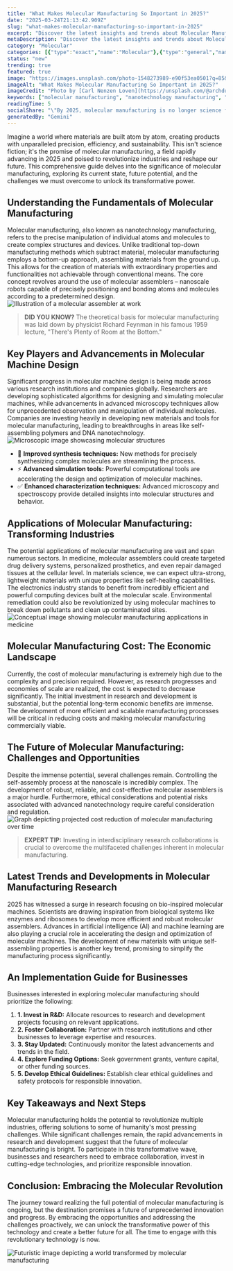 ```yaml
---
title: "What Makes Molecular Manufacturing So Important in 2025?"
date: "2025-03-24T21:13:42.909Z"
slug: "what-makes-molecular-manufacturing-so-important-in-2025"
excerpt: "Discover the latest insights and trends about Molecular Manufacturing. This comprehensive guide covers everything you need to know about Molecular Manufacturing in 2025."
metaDescription: "Discover the latest insights and trends about Molecular Manufacturing. This comprehensive guide covers everything you need to know about Molecular Manufact..."
category: "Molecular"
categories: [{"type":"exact","name":"Molecular"},{"type":"general","name":"Nanotechnology"},{"type":"medium","name":"Materials Science"},{"type":"specific","name":"Self-Assembly"},{"type":"niche","name":"DNA Origami"}]
status: "new"
trending: true
featured: true
image: "https://images.unsplash.com/photo-1548273989-e90f53ea0501?q=85&w=1200&fit=max&fm=webp&auto=compress"
imageAlt: "What Makes Molecular Manufacturing So Important in 2025?"
imageCredit: "Photo by [Carl Nenzen Loven](https://unsplash.com/@archduk3) on Unsplash"
keywords: ["molecular manufacturing", "nanotechnology manufacturing", "molecular assembler", "bottom-up manufacturing", "molecular machine design", "applications of molecular manufacturing", "molecular manufacturing cost", "buy molecular manufacturing equipment", "future of molecular manufacturing", "molecular manufacturing research"]
readingTime: 5
socialShare: "\"By 2025, molecular manufacturing is no longer science fiction; it's poised to revolutionize industries, offering solutions to global challenges we never thought possible.\""
generatedBy: "Gemini"
---
```




Imagine a world where materials are built atom by atom, creating products with unparalleled precision, efficiency, and sustainability.  This isn't science fiction; it's the promise of molecular manufacturing, a field rapidly advancing in 2025 and poised to revolutionize industries and reshape our future. This comprehensive guide delves into the significance of molecular manufacturing, exploring its current state, future potential, and the challenges we must overcome to unlock its transformative power.

## Understanding the Fundamentals of Molecular Manufacturing

Molecular manufacturing, also known as nanotechnology manufacturing, refers to the precise manipulation of individual atoms and molecules to create complex structures and devices.  Unlike traditional top-down manufacturing methods which subtract material, molecular manufacturing employs a bottom-up approach, assembling materials from the ground up.  This allows for the creation of materials with extraordinary properties and functionalities not achievable through conventional means.  The core concept revolves around the use of molecular assemblers – nanoscale robots capable of precisely positioning and bonding atoms and molecules according to a predetermined design. ![Illustration of a molecular assembler at work](https://images.unsplash.com/photo-1469289759076-d1484757abc3?q=85&w=1200&fit=max&fm=webp&auto=compress)

> **DID YOU KNOW?** The theoretical basis for molecular manufacturing was laid down by physicist Richard Feynman in his famous 1959 lecture, "There's Plenty of Room at the Bottom."

## Key Players and Advancements in Molecular Machine Design

Significant progress in molecular machine design is being made across various research institutions and companies globally.  Researchers are developing sophisticated algorithms for designing and simulating molecular machines, while advancements in advanced microscopy techniques allow for unprecedented observation and manipulation of individual molecules.  Companies are investing heavily in developing new materials and tools for molecular manufacturing, leading to breakthroughs in areas like self-assembling polymers and DNA nanotechnology. ![Microscopic image showcasing molecular structures](https://images.unsplash.com/photo-1601058272524-0611e132f3c9?q=85&w=1200&fit=max&fm=webp&auto=compress)

* 🔑 **Improved synthesis techniques:**  New methods for precisely synthesizing complex molecules are streamlining the process.
* ⚡ **Advanced simulation tools:** Powerful computational tools are accelerating the design and optimization of molecular machines.
* ✅ **Enhanced characterization techniques:**  Advanced microscopy and spectroscopy provide detailed insights into molecular structures and behavior.

## Applications of Molecular Manufacturing: Transforming Industries

The potential applications of molecular manufacturing are vast and span numerous sectors.  In medicine, molecular assemblers could create targeted drug delivery systems, personalized prosthetics, and even repair damaged tissues at the cellular level. In materials science, we can expect ultra-strong, lightweight materials with unique properties like self-healing capabilities.  The electronics industry stands to benefit from incredibly efficient and powerful computing devices built at the molecular scale.  Environmental remediation could also be revolutionized by using molecular machines to break down pollutants and clean up contaminated sites. ![Conceptual image showing molecular manufacturing applications in medicine](https://images.unsplash.com/photo-1548273989-e90f53ea0501?q=85&w=1200&fit=max&fm=webp&auto=compress)

## Molecular Manufacturing Cost: The Economic Landscape

Currently, the cost of molecular manufacturing is extremely high due to the complexity and precision required.  However, as research progresses and economies of scale are realized, the cost is expected to decrease significantly.  The initial investment in research and development is substantial, but the potential long-term economic benefits are immense.  The development of more efficient and scalable manufacturing processes will be critical in reducing costs and making molecular manufacturing commercially viable.

## The Future of Molecular Manufacturing: Challenges and Opportunities

Despite the immense potential, several challenges remain.  Controlling the self-assembly process at the nanoscale is incredibly complex.  The development of robust, reliable, and cost-effective molecular assemblers is a major hurdle.  Furthermore, ethical considerations and potential risks associated with advanced nanotechnology require careful consideration and regulation. ![Graph depicting projected cost reduction of molecular manufacturing over time](https://images.unsplash.com/photo-1731940579405-56812bdffda3?q=85&w=1200&fit=max&fm=webp&auto=compress)

> **EXPERT TIP:**  Investing in interdisciplinary research collaborations is crucial to overcome the multifaceted challenges inherent in molecular manufacturing.

## Latest Trends and Developments in Molecular Manufacturing Research

2025 has witnessed a surge in research focusing on bio-inspired molecular machines.  Scientists are drawing inspiration from biological systems like enzymes and ribosomes to develop more efficient and robust molecular assemblers.  Advances in artificial intelligence (AI) and machine learning are also playing a crucial role in accelerating the design and optimization of molecular machines.  The development of new materials with unique self-assembling properties is another key trend, promising to simplify the manufacturing process significantly.

##  An Implementation Guide for Businesses

Businesses interested in exploring molecular manufacturing should prioritize the following:

1. **1. Invest in R&D:** Allocate resources to research and development projects focusing on relevant applications.
2. **2. Foster Collaboration:** Partner with research institutions and other businesses to leverage expertise and resources.
3. **3. Stay Updated:**  Continuously monitor the latest advancements and trends in the field.
4. **4. Explore Funding Options:**  Seek government grants, venture capital, or other funding sources.
5. **5. Develop Ethical Guidelines:**  Establish clear ethical guidelines and safety protocols for responsible innovation.

## Key Takeaways and Next Steps

Molecular manufacturing holds the potential to revolutionize multiple industries, offering solutions to some of humanity's most pressing challenges. While significant challenges remain, the rapid advancements in research and development suggest that the future of molecular manufacturing is bright.  To participate in this transformative wave, businesses and researchers need to embrace collaboration, invest in cutting-edge technologies, and prioritize responsible innovation.

## Conclusion: Embracing the Molecular Revolution

The journey toward realizing the full potential of molecular manufacturing is ongoing, but the destination promises a future of unprecedented innovation and progress.  By embracing the opportunities and addressing the challenges proactively, we can unlock the transformative power of this technology and create a better future for all.  The time to engage with this revolutionary technology is now.

![Futuristic image depicting a world transformed by molecular manufacturing](https://images.unsplash.com/photo-1532186773960-85649e5cb70b?q=85&w=1200&fit=max&fm=webp&auto=compress)
